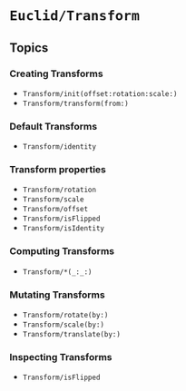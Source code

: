 # ``Euclid/Transform``

## Topics

### Creating Transforms

- ``Transform/init(offset:rotation:scale:)``
- ``Transform/transform(from:)``

### Default Transforms

- ``Transform/identity``

### Transform properties

- ``Transform/rotation``
- ``Transform/scale``
- ``Transform/offset``
- ``Transform/isFlipped``
- ``Transform/isIdentity``

### Computing Transforms

- ``Transform/*(_:_:)``

### Mutating Transforms 

- ``Transform/rotate(by:)``
- ``Transform/scale(by:)``
- ``Transform/translate(by:)``

### Inspecting Transforms

- ``Transform/isFlipped``
